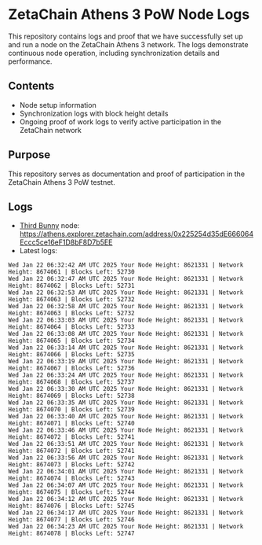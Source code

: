 # ZetaChain Athens 3 PoW Node Logs
This repository contains logs and proof that we have successfully set up and run a node on the ZetaChain Athens 3 network. The logs demonstrate continuous node operation, including synchronization details and performance.

## Contents
- Node setup information
- Synchronization logs with block height details
- Ongoing proof of work logs to verify active participation in the ZetaChain network

## Purpose
This repository serves as documentation and proof of participation in the ZetaChain Athens 3 PoW testnet.

## Logs

- [Third Bunny](https://thirdbunny.xyz/) node: https://athens.explorer.zetachain.com/address/0x225254d35dE666064Eccc5ce16eF1D8bF8D7b5EE
- Latest logs:
```
Wed Jan 22 06:32:42 AM UTC 2025 Your Node Height: 8621331 | Network Height: 8674061 | Blocks Left: 52730
Wed Jan 22 06:32:47 AM UTC 2025 Your Node Height: 8621331 | Network Height: 8674062 | Blocks Left: 52731
Wed Jan 22 06:32:53 AM UTC 2025 Your Node Height: 8621331 | Network Height: 8674063 | Blocks Left: 52732
Wed Jan 22 06:32:58 AM UTC 2025 Your Node Height: 8621331 | Network Height: 8674063 | Blocks Left: 52732
Wed Jan 22 06:33:03 AM UTC 2025 Your Node Height: 8621331 | Network Height: 8674064 | Blocks Left: 52733
Wed Jan 22 06:33:08 AM UTC 2025 Your Node Height: 8621331 | Network Height: 8674065 | Blocks Left: 52734
Wed Jan 22 06:33:14 AM UTC 2025 Your Node Height: 8621331 | Network Height: 8674066 | Blocks Left: 52735
Wed Jan 22 06:33:19 AM UTC 2025 Your Node Height: 8621331 | Network Height: 8674067 | Blocks Left: 52736
Wed Jan 22 06:33:24 AM UTC 2025 Your Node Height: 8621331 | Network Height: 8674068 | Blocks Left: 52737
Wed Jan 22 06:33:30 AM UTC 2025 Your Node Height: 8621331 | Network Height: 8674069 | Blocks Left: 52738
Wed Jan 22 06:33:35 AM UTC 2025 Your Node Height: 8621331 | Network Height: 8674070 | Blocks Left: 52739
Wed Jan 22 06:33:40 AM UTC 2025 Your Node Height: 8621331 | Network Height: 8674071 | Blocks Left: 52740
Wed Jan 22 06:33:46 AM UTC 2025 Your Node Height: 8621331 | Network Height: 8674072 | Blocks Left: 52741
Wed Jan 22 06:33:51 AM UTC 2025 Your Node Height: 8621331 | Network Height: 8674072 | Blocks Left: 52741
Wed Jan 22 06:33:56 AM UTC 2025 Your Node Height: 8621331 | Network Height: 8674073 | Blocks Left: 52742
Wed Jan 22 06:34:01 AM UTC 2025 Your Node Height: 8621331 | Network Height: 8674074 | Blocks Left: 52743
Wed Jan 22 06:34:07 AM UTC 2025 Your Node Height: 8621331 | Network Height: 8674075 | Blocks Left: 52744
Wed Jan 22 06:34:12 AM UTC 2025 Your Node Height: 8621331 | Network Height: 8674076 | Blocks Left: 52745
Wed Jan 22 06:34:17 AM UTC 2025 Your Node Height: 8621331 | Network Height: 8674077 | Blocks Left: 52746
Wed Jan 22 06:34:23 AM UTC 2025 Your Node Height: 8621331 | Network Height: 8674078 | Blocks Left: 52747
```
